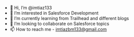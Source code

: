 - 👋 Hi, I’m @imtiaz133
- 👀 I’m interested in Salesforce Development
- 🌱 I’m currently learning from Trailhead and different blogs
- 💞️ I’m looking to collaborate on Salesforce topics
- 📫 How to reach me - imtiazbm133@gmail.com

<!---
imtiaz133/imtiaz133 is a ✨ special ✨ repository because its `README.md` (this file) appears on your GitHub profile.
You can click the Preview link to take a look at your changes.
--->
